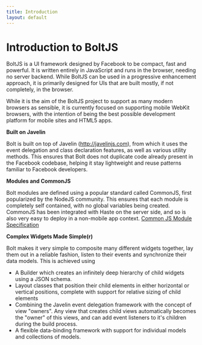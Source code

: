 ```yaml
---
title: Introduction
layout: default
---
```


Introduction to BoltJS
======================

BoltJS is a UI framework designed by Facebook to be compact, fast and powerful.  It is written entirely in JavaScript and runs in the browser, needing no server backend.  While BoltJS can be used in a progressive enhancement approach, it is primarily designed for UIs that are built mostly, if not completely, in the browser.

While it is the aim of the BoltJS project to support as many modern browsers as sensible, it is currently focused on supporting mobile WebKit browsers, with the intention of being the best possible development platform for mobile sites and HTML5 apps.

<b>Built on Javelin</b>

Bolt is built on top of Javelin (http://javelinjs.com), from which it uses the event delegation and class declaration features, as well as various utility methods.  This ensures that Bolt does not duplicate code already present in the Facebook codebase, helping it stay lightweight and reuse patterns familiar to Facebook developers. 	


<b>Modules and CommonJS</b>

Bolt modules are defined using a popular standard called CommonJS, first popularized by the NodeJS community.  This ensures that each module is completely self contained, with no global variables being created.  CommonJS has been integrated with Haste on the server side, and so is also very easy to deploy in a non-mobile app context.
<a href="http://wiki.commonjs.org/wiki/Modules/1.1.1">Common JS Module Specification</a>

<b>Complex Widgets Made Simple(r)</b>

Bolt makes it very simple to composite many different widgets together, lay them out in a reliable fashion, listen to their events and synchronize their data models.  This is achieved using
<ul>
  <li>A Builder which creates an infinitely deep hierarchy of child widgets using a JSON schema. </li>
  <li>Layout classes that position their child elements in either horizontal or vertical positions, complete with support for relative sizing of child elements</li>
  <li>Combining the Javelin event delegation framework with the concept of view "owners".  Any view that creates child views automatically becomes the "owner" of this views, and can add event listeners to it's children during the build process. </li>
  <li>A flexible data-binding framework with support for individual models and collections of models.</li>
</ul>

